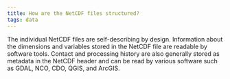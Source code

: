 ```yaml
---
title: How are the NetCDF files structured?
tags: data
---
```


The individual NetCDF files are self-describing by design. Information about the dimensions and variables stored in the NetCDF file are readable by software tools. Contact and processing history are also generally stored as metadata in the NetCDF header and can be read by various software such as GDAL, NCO, CDO, QGIS, and ArcGIS.
